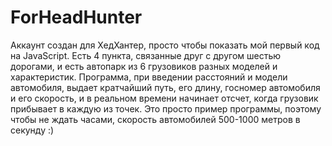# ForHeadHunter
Аккаунт создан для ХедХантер, просто чтобы
показать мой первый код на JavaScript.
Есть 4 пункта, связанные друг с другом шестью дорогами, 
и есть автопарк из 6 грузовиков разных моделей и характеристик.
Программа, при введении расстояний и модели автомобиля, 
выдает кратчайший путь, его длину, госномер автомобиля и его скорость,
и в реальном времени начинает отсчет, когда грузовик прибывает в каждую из точек.
Это просто пример программы, поэтому чтобы не ждать часами,
скорость автомобилей 500-1000 метров в секунду :)
